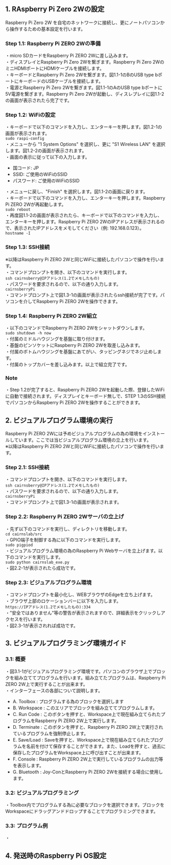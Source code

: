 ## 1. RAspberry Pi Zero 2Wの設定
Raspberry Pi Zero 2W を自宅のネットワークに接続し、更にノートパソコンから操作するための基本設定を行います。
### Step 1.1: Raspberry Pi ZERO 2Wの準備
・micro SDカードをRaspberry Pi ZERO 2Wに差し込みます。  
・ディスプレイとRaspberry Pi Zero 2Wを繋ぎます。Raspberry Pi Zero 2WのミニHDMIポートにHDMIケーブルを接続します。  
・キーボードとRaspberry Pi Zero 2Wを繋ぎます。図1.1-1のBのUSB type bポートにキーボードのUSBケーブルを接続します。  
・電源とRaspberry Pi Zero 2Wを繋ぎます。図1.1-1のAのUSB type bポートに5V電源を繋ぎます。Raspberry Pi Zero 2Wが起動し、ディスレプレイに図1.1-2の画面が表示されたら完了です。  
### Step 1.2: WiFiの設定
・キーボードで以下のコマンドを入力し、エンターキーを押します。図1.2-1の画面が表示されます。  
`sudo raspi-config`  
・メニューから "1 System Options" を選択し、更に "S1 Wireless LAN" を選択します。図1.2-2の画面が表示されます。  
・画面の表示に従って以下の入力します。  
- 国コード: JP
- SSID: ご使用のWiFiのSSID
- パスワード: ご使用のWiFiのSSID  

・メニューに戻し、"Finish" を選択します。図1.1-2の画面に戻ります。  
・キーボードで以下のコマンドを入力し、エンターキーを押します。Raspberry Pi ZERO 2Wが再起動します。  
`sudo reboot`  
・再度図1.1-2の画面が表示されたら、キーボードで以下のコマンドを入力し、エンターキーを押します。Raspberry Pi ZERO 2WのIPアドレスが表示されるので、表示されたIPアドレスをメモしてください（例: 192.168.0.123）。  
`hostname -I`  
### Step 1.3: SSH接続
※以降はRaspberry Pi ZERO 2Wと同じWiFiに接続したパソコンで操作を行います。  
・コマンドプロンプトを開き、以下のコマンドを実行します。  
`ssh cairnsberry@IPアドレス(1.2でメモしたもの)`  
・パスワードを要求されるので、以下の通り入力します。  
`cairnsberryPi`  
・コマンドプロンプト上で図1.3-1の画面が表示されたらssh接続が完了です。パソコンを介してRaspberry Pi ZERO 2Wを操作できます。  
### Step 1.4: Raspberry Pi ZERO 2W組立
・以下のコマンドでRaspberry Pi ZERO 2Wをシャットダウンします。  
`sudo shutdown -h now`  
・付属のミドルハウジングを基盤に取り付けます。  
・基盤のピンソケットにRaspberry Pi ZERO 2Wを取差し込みます。  
・付属のボトムハウジングを基盤にあてがい、タッピングネジでネジ止めします。  
・付属のトップカバーを差し込みます。以上で組立完了です。  
### Note
・Step 1.2が完了すると、Raspberry Pi ZERO 2Wを起動した際、登録したWiFiに自動で接続されます。ディスプレイとキーボード無しで、STEP 1.3のSSH接続でパソコンからRaspberry Pi ZERO 2Wを操作することができます。  

## 2. ビジュアルプログラム環境の実行
Raspberry Pi ZERO 2Wには予めビジュアルプログラムの為の環境をインストールしています。ここでは当ビジュアルプログラム環境の立上を行います。  
※以降はRaspberry Pi ZERO 2Wと同じWiFiに接続したパソコンで操作を行います。
### Step 2.1: SSH接続
・コマンドプロンプトを開き、以下のコマンドを実行します。  
`ssh cairnsberry@IPアドレス(1.2でメモしたもの)`  
・パスワードを要求されるので、以下の通り入力します。  
`cairnsberryPi`  
・コマンドプロンプト上で図1.3-1の画面が表示されます。  
### Step 2.2: Raspberry Pi ZERO 2Wサーバの立上げ
・先ず以下のコマンドを実行し、ディレクトリを移動します。  
`cd cairnslab/src`  
・GPIO端子を制御する為に以下のコマンドを実行します。  
`sudo pigpiod`  
・ビジュアルプログラム環境の為のRaspberry Pi Webサーバを立上げます。以下のコマンドを実行します。  
`sudo python cairnslab_exe.py`  
・図2.2-1が表示されたら成功です。  
### Step 2.3: ビジュアルプログラム環境
・コマンドプロンプトを最小化し、WEBブラウザのEdgeを立ち上げます。  
・ブラウザ上部のロケーションバーに以下を入力します。  
`https://IPアドレス(1.2でメモしたもの):334`  
・”安全ではありません”等の警告が表示されますので、詳細表示をクリックしアクセスを行います。  
・図2.3-1が表示されれば成功です。  
## 3. ビジュアルプログラミング環境ガイド
### 3.1: 概要
・図3.1-1がビジュアルプログラミング環境です。パソコンのブラウザ上でブロックを組み立ててプログラムを行います。組み立てたプログラムは、Raspberry Pi ZERO 2W上で実行することが出来ます。  
・インターフェースの各部について説明します。
- A. Toolbox : プログラムする為のブロックを選択します
- B. Workspace : このエリアでブロックを組み立ててプログラムします。
- C. Run Code : このボタンを押すと、Workspace上で現在組み立てられたプログラムをRaspberry Pi ZERO 2W上で実行します。  
- D. Terminate : このボタンを押すと、Raspberry Pi ZERO 2W上で実行されているプログラムを強制停止します。  
- E. Save/Load : Saveを押すと、Workspace上で現在組み立てられたプログラムを名前を付けて保存することができます。また、Loadを押すと、過去に保存したプログラムをWorkspace上に呼び出すことが出来ます。  
- F. Console : Raspberry Pi ZERO 2W上で実行しているプログラムの出力等を表示します。  
- G. Bluetooth : Joy-ConとRaspberry Pi ZERO 2Wを接続する場合に使用します。  
### 3.2: ビジュアルプログラミング
・Toolbox内でプログラムする為に必要なブロックを選択できます。ブロックをWorkspaceにドラッグアンドドロップすることでプログラミングできます。
### 3.3: プログラム例
・

## 4. 発送時のRaspberry Pi OS設定
